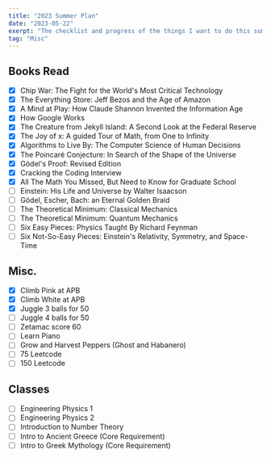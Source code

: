 ```yaml
---
title: "2023 Summer Plan"
date: "2023-05-22"
exerpt: "The checklist and progress of the things I want to do this summer"
tag: "Misc"
---
```


## Books Read

- [x] Chip War: The Fight for the World's Most Critical Technology
- [x] The Everything Store: Jeff Bezos and the Age of Amazon
- [x] A Mind at Play: How Claude Shannon Invented the Information Age
- [x] How Google Works
- [x] The Creature from Jekyll Island: A Second Look at the Federal Reserve
- [x] The Joy of x: A guided Tour of Math, from One to Infinity
- [x] Algorithms to Live By: The Computer Science of Human Decisions
- [x] The Poincaré Conjecture: In Search of the Shape of the Universe
- [x] Gödel's Proof: Revised Edition
- [x] Cracking the Coding Interview
- [x] All The Math You Missed, But Need to Know for Graduate School
- [ ] Einstein: His Life and Universe by Walter Isaacson
- [ ] Gödel, Escher, Bach: an Eternal Golden Braid
- [ ] The Theoretical Minimum: Classical Mechanics
- [ ] The Theoretical Minimum: Quantum Mechanics
- [ ] Six Easy Pieces: Physics Taught By Richard Feynman
- [ ] Six Not-So-Easy Pieces: Einstein's Relativity, Symmetry, and Space-Time

## Misc.

- [x] Climb Pink at APB
- [x] Climb White at APB
- [x] Juggle 3 balls for 50
- [ ] Juggle 4 balls for 50
- [ ] Zetamac score 60
- [ ] Learn Piano
- [ ] Grow and Harvest Peppers (Ghost and Habanero)
- [ ] 75 Leetcode
- [ ] 150 Leetcode

## Classes

- [ ] Engineering Physics 1
- [ ] Engineering Physics 2
- [ ] Introduction to Number Theory
- [ ] Intro to Ancient Greece (Core Requirement)
- [ ] Intro to Greek Mythology (Core Requirement)
